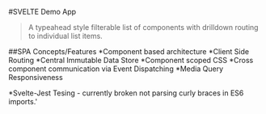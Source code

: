 #SVELTE Demo App
>A typeahead style filterable list of components with drilldown routing to individual list items.

##SPA Concepts/Features
*Component based architecture
*Client Side Routing
*Central Immutable Data Store
*Component scoped CSS
*Cross component communication via Event Dispatching
*Media Query Responsiveness

*Svelte-Jest Tesing - currently broken not parsing curly braces in ES6 imports.'


